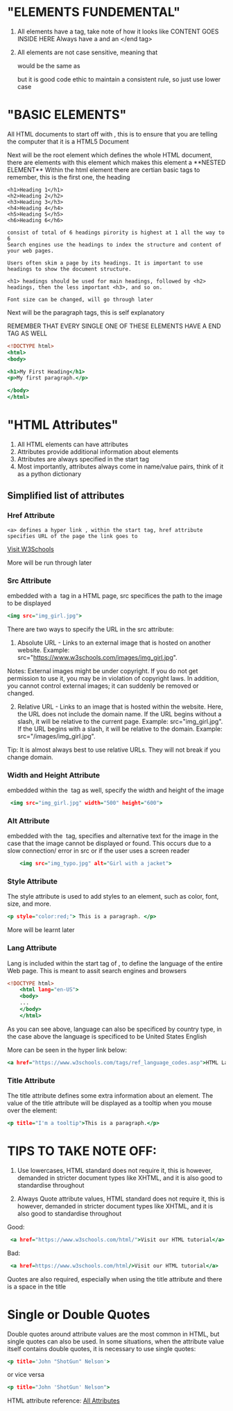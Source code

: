 # "ELEMENTS FUNDEMENTAL"
1. All elements have a tag, take note of how it looks like <tagname>CONTENT GOES INSIDE HERE</tagname> Always have a <start tag> and an </end tag>

2. All elements are not case sensitive, meaning that <P> would be the same as <p> but it is good code ethic to maintain a consistent rule, so just use lower case

# "BASIC ELEMENTS"
<!DOCTYPE html>
All HTML documents to start off with <!DOCTYPE html>, this is to ensure that you are telling the computer that it is a HTML5 Document

<html>
Next will be the root element <html> which defines the whole HTML document, there  are elements with this element which makes this element a **NESTED ELEMENT**

 <heading>
    Within the html element there are certian basic tags to remember, this is the first one, the heading 
    
    <h1>Heading 1</h1>
    <h2>Heading 2</h2>
    <h3>Heading 3</h3>
    <h4>Heading 4</h4>
    <h5>Heading 5</h5>
    <h6>Heading 6</h6>
    
    consist of total of 6 headings pirority is highest at 1 all the way to 6   
    Search engines use the headings to index the structure and content of your web pages.

    Users often skim a page by its headings. It is important to use headings to show the document structure.

    <h1> headings should be used for main headings, followed by <h2> headings, then the less important <h3>, and so on.

    Font size can be changed, will go through later



<p1>
    Next will be the paragraph tags, this is self explanatory 


REMEMBER THAT EVERY SINGLE ONE OF THESE ELEMENTS HAVE A END TAG AS WELL


```htm
<!DOCTYPE html>
<html>
<body>

<h1>My First Heading</h1>
<p>My first paragraph.</p>

</body>
</html>
```

# "HTML Attributes"
1. All HTML elements can have attributes
2. Attributes provide additional information about elements 
3. Attributes are always specified in the start tag
4. Most importantly, attributes always come in name/value pairs, think of it as a python dictionary

## Simplified list of attributes 

### Href Attribute 
    <a> defines a hyper link , within the start tag, href attribute specifies URL of the page the link goes to


<a href="https://www.w3schools.com">Visit W3Schools</a>

 More will be run through later 

### Src Attribute
embedded with a <img> tag in a HTML page, src specifices the path to the image to be displayed

```htm
<img src="img_girl.jpg">
```
There are two ways to specify the URL in the src attribute:

1. Absolute URL - Links to an external image that is hosted on another website. Example: src="https://www.w3schools.com/images/img_girl.jpg".

Notes: External images might be under copyright. If you do not get permission to use it, you may be in violation of copyright laws. In addition, you cannot control external images; it can suddenly be removed or changed.

2. Relative URL - Links to an image that is hosted within the website. Here, the URL does not include the domain name. If the URL begins without a slash, it will be relative to the current page. Example: src="img_girl.jpg". If the URL begins with a slash, it will be relative to the domain. Example: src="/images/img_girl.jpg".

Tip: It is almost always best to use relative URLs. They will not break if you change domain.

### Width and Height Attribute
embedded within the <img> tag as well, specify the width and height of the image
```htm
 <img src="img_girl.jpg" width="500" height="600">  
```
### Alt Attribute
embedded with the <img> tag, specifies and alternative text for the image in the case that the image cannot be displayed or found. This occurs due to a slow connection/ error in src or if the user uses a screen reader
```htm
    <img src="img_typo.jpg" alt="Girl with a jacket">
```
### Style Attribute
The style attribute is used to add styles to an element, such as color, font, size, and more.
```htm
<p style="color:red;"> This is a paragraph. </p>
```

More will be learnt later
### Lang Attribute 
Lang is included within the start tag of <html>, to define the language of the entire Web page. This is meant to assit search engines and browsers
```htm
<!DOCTYPE html>
    <html lang="en-US">
    <body>
    ...
    </body>
    </html>
```
As you can see above, language can also be specificed by country type, in the case above the language is specificed to be United States English

More can be seen in the hyper link below:
```htm
<a href="https://www.w3schools.com/tags/ref_language_codes.asp">HTML Langugae Code</a>
```
### Title Attribute 
The title attribute defines some extra information about an element.
The value of the title attribute will be displayed as a tooltip when you mouse over the element:
```htm
<p title="I'm a tooltip">This is a paragraph.</p>
```

# TIPS TO TAKE NOTE OFF:
1. Use lowercases, HTML standard does not require it, this is however, demanded in stricter document types like XHTML, and it is also good to standardise throughout

2. Always Quote attribute values, HTML standard does not require it, this is however, demanded in stricter document types like XHTML, and it is also good to standardise throughout

Good:
```htm
 <a href="https://www.w3schools.com/html/">Visit our HTML tutorial</a>
```
 Bad:
```htm
 <a href=https://www.w3schools.com/html/>Visit our HTML tutorial</a>
```

Quotes are also required, especially when using the title attribute and there is a space in the title

# Single or Double Quotes

Double quotes around attribute values are the most common in HTML, but single quotes can also be used.
In some situations, when the attribute value itself contains double quotes, it is necessary to use single quotes:

```htm
<p title='John "ShotGun" Nelson'>
```
or vice versa
```htm
<p title="John 'ShotGun' Nelson">
```

HTML attribute reference:
 <a href="https://www.w3schools.com/tags/ref_attributes.asp">All Attributes</a>


